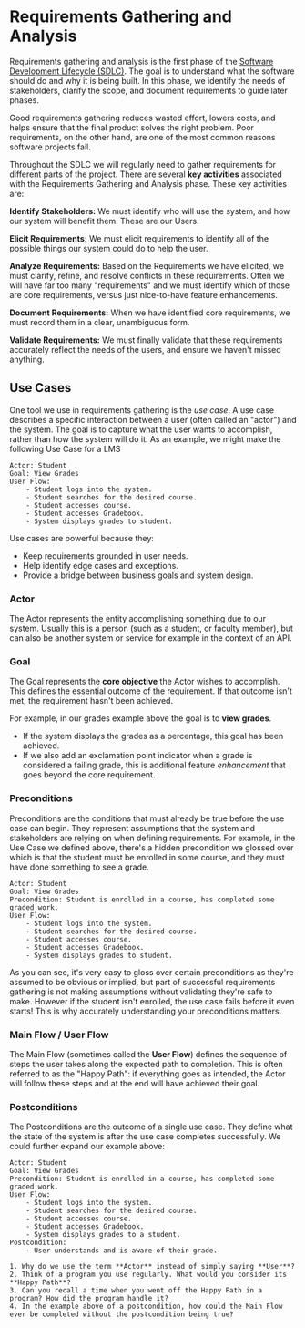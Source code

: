 # Requirements Gathering and Analysis
Requirements gathering and analysis is the first phase of the [Software Development Lifecycle (SDLC)](./sdlc.md). The goal is to understand what the software should do and why it is being built. In this phase, we identify the needs of stakeholders, clarify the scope, and document requirements to guide later phases.

Good requirements gathering reduces wasted effort, lowers costs, and helps ensure that the final product solves the right problem. Poor requirements, on the other hand, are one of the most common reasons software projects fail.

Throughout the SDLC we will regularly need to gather requirements for different parts of the project. There are several **key activities** associated with the Requirements Gathering and Analysis phase. These key activities are:

**Identify Stakeholders:** We must identify who will use the system, and how our system will benefit them. These are our Users.

**Elicit Requirements:** We must elicit requirements to identify all of the possible things our system could do to help the user.

**Analyze Requirements:** Based on the Requirements we have elicited, we must clarify, refine, and resolve conflicts in these requirements. Often we will have far too many "requirements" and we must identify which of those are core requirements, versus just nice-to-have feature enhancements.

**Document Requirements:** When we have identified core requirements, we must record them in a clear, unambiguous form.

**Validate Requirements:** We must finally validate that these requirements accurately reflect the needs of the users, and ensure we haven't missed anything.

## Use Cases
One tool we use in requirements gathering is the *use case*. A use case describes a specific interaction between a user (often called an "actor") and the system. The goal is to capture what the user wants to accomplish, rather than how the system will do it. As an example, we might make the following Use Case for a LMS

```
Actor: Student
Goal: View Grades
User Flow:
    - Student logs into the system.
    - Student searches for the desired course.
    - Student accesses course.
    - Student accesses Gradebook.
    - System displays grades to student.
```

Use cases are powerful because they:

- Keep requirements grounded in user needs.
- Help identify edge cases and exceptions.
- Provide a bridge between business goals and system design.

### Actor
The Actor represents the entity accomplishing something due to our system. Usually this is a person (such as a student, or faculty member), but can also be another system or service for example in the context of an API.

### Goal
The Goal represents the **core objective** the Actor wishes to accomplish. This defines the essential outcome of the requirement. If that outcome isn't met, the requirement hasn't been achieved. 

For example, in our grades example above the goal is to **view grades**. 
- If the system displays the grades as a percentage, this goal has been achieved. 
- If we also add an exclamation point indicator when a grade is considered a failing grade, this is additional feature *enhancement* that goes beyond the core requirement.

### Preconditions
Preconditions are the conditions that must already be true before the use case can begin. They represent assumptions that the system and stakeholders are relying on when defining requirements. For example, in the Use Case we defined above, there's a hidden precondition we glossed over which is that the student must be enrolled in some course, and they must have done something to see a grade.

```
Actor: Student
Goal: View Grades
Precondition: Student is enrolled in a course, has completed some graded work.
User Flow:
    - Student logs into the system.
    - Student searches for the desired course.
    - Student accesses course.
    - Student accesses Gradebook.
    - System displays grades to student.
```

As you can see, it's very easy to gloss over certain preconditions as they're assumed to be obvious or implied, but part of successful requirements gathering is not making assumptions without validating they're safe to make. However if the student isn't enrolled, the use case fails before it even starts! This is why accurately understanding your preconditions matters.

### Main Flow / User Flow
The Main Flow (sometimes called the **User Flow**) defines the sequence of steps the user takes along the expected path to completion. This is often referred to as the "Happy Path": if everything goes as intended, the Actor will follow these steps and at the end will have achieved their goal.

### Postconditions
The Postconditions are the outcome of a single use case. They define what the state of the system is after the use case completes successfully. We could further expand our example above:

```
Actor: Student
Goal: View Grades
Precondition: Student is enrolled in a course, has completed some graded work.
User Flow:
    - Student logs into the system.
    - Student searches for the desired course.
    - Student accesses course.
    - Student accesses Gradebook.
    - System displays grades to a student.
Postcondition:
    - User understands and is aware of their grade.
```

```admonish example title="Check Your Understanding"
1. Why do we use the term **Actor** instead of simply saying **User**?
2. Think of a program you use regularly. What would you consider its **Happy Path**?
3. Can you recall a time when you went off the Happy Path in a program? How did the program handle it?
4. In the example above of a postcondition, how could the Main Flow ever be completed without the postcondition being true?
```